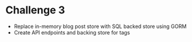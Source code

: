 # Challenge 3

* Replace in-memory blog post store with SQL backed store using GORM
* Create API endpoints and backing store for tags